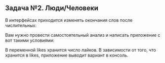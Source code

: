 ## Задача №2. Люди/Человеки

В интерфейсах приходится изменять окончания слов после числительных:

Вам нужно провести самостоятельный анализ и написать приложение с вот такими условиями:

В переменной likes хранится число лайков.
В зависимости от того, что хранится в likes, приложение выводит вариант в консоль.